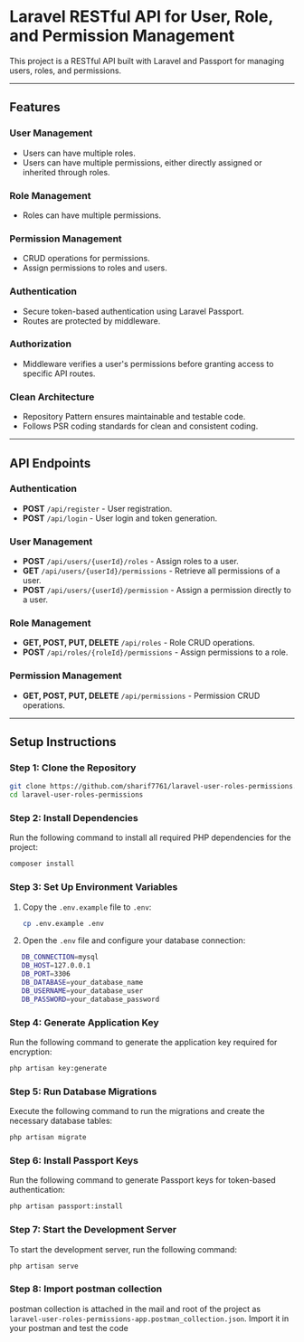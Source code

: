 # **Laravel RESTful API for User, Role, and Permission Management**

This project is a RESTful API built with Laravel  and Passport for managing users, roles, and permissions.

---

## **Features**

### **User Management**
- Users can have multiple roles.
- Users can have multiple permissions, either directly assigned or inherited through roles.

### **Role Management**
- Roles can have multiple permissions.

### **Permission Management**
- CRUD operations for permissions.
- Assign permissions to roles and users.

### **Authentication**
- Secure token-based authentication using Laravel Passport.
- Routes are protected by middleware.

### **Authorization**
- Middleware verifies a user's permissions before granting access to specific API routes.

### **Clean Architecture**
- Repository Pattern ensures maintainable and testable code.
- Follows PSR coding standards for clean and consistent coding.

---

## **API Endpoints**

### **Authentication**
- **POST** `/api/register` - User registration.
- **POST** `/api/login` - User login and token generation.

### **User Management**
- **POST** `/api/users/{userId}/roles` - Assign roles to a user.
- **GET** `/api/users/{userId}/permissions` - Retrieve all permissions of a user.
- **POST** `/api/users/{userId}/permission` - Assign a permission directly to a user.

### **Role Management**
- **GET, POST, PUT, DELETE** `/api/roles` - Role CRUD operations.
- **POST** `/api/roles/{roleId}/permissions` - Assign permissions to a role.

### **Permission Management**
- **GET, POST, PUT, DELETE** `/api/permissions` - Permission CRUD operations.

---

## **Setup Instructions**

### **Step 1: Clone the Repository**
```bash
git clone https://github.com/sharif7761/laravel-user-roles-permissions.git
cd laravel-user-roles-permissions
```

### **Step 2: Install Dependencies**
Run the following command to install all required PHP dependencies for the project:

```bash
composer install
```
### **Step 3: Set Up Environment Variables**

1. Copy the `.env.example` file to `.env`:
   ```bash
   cp .env.example .env
   ```
2. Open the `.env` file and configure your database connection:
```bash
   DB_CONNECTION=mysql
   DB_HOST=127.0.0.1
   DB_PORT=3306
   DB_DATABASE=your_database_name
   DB_USERNAME=your_database_user
   DB_PASSWORD=your_database_password
```

### **Step 4: Generate Application Key**

Run the following command to generate the application key required for encryption:
```bash
php artisan key:generate
```
### **Step 5: Run Database Migrations**

Execute the following command to run the migrations and create the necessary database tables:

```bash
php artisan migrate
```


### **Step 6: Install Passport Keys**

Run the following command to generate Passport keys for token-based authentication:

```bash
php artisan passport:install
```
### **Step 7: Start the Development Server**

To start the development server, run the following command:

```bash
php artisan serve
```

### **Step 8: Import postman collection**
postman collection is attached in the mail and root of the project as `laravel-user-roles-permissions-app.postman_collection.json`. Import it in your postman and test the code
